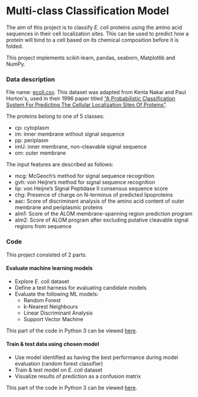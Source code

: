 # Multi-class Classification Model

The aim of this project is to classify *E. coli* proteins using the amino acid sequences in their cell localization sites. This can be used to predict how a protein will bind to a cell based on its chemical composition before it is folded.

This project implements scikit-learn, pandas, seaborn, Matplotlib and NumPy.

### Data description

File name: [ecoli.csv](https://github.com/agolikova/Multi-class-classification-model/blob/main/ecoli.csv). This dataset was adapted from Kenta Nakai and Paul Horton's, used in their 1996 paper titled [“A Probabilistic Classification System For Predicting The Cellular Localization Sites Of Proteins”](https://pubmed.ncbi.nlm.nih.gov/8877510/).

The proteins belong to one of 5 classes:

* cp: cytoplasm
* im: inner membrane without signal sequence
* pp: periplasm
* imU: inner membrane, non-cleavable signal sequence
* om: outer membrane

The input features are described as follows:

* mcg: McGeoch’s method for signal sequence recognition
* gvh: von Heijne’s method for signal sequence recognition
* lip: von Heijne’s Signal Peptidase II consensus sequence score
* chg: Presence of charge on N-terminus of predicted lipoproteins
* aac: Score of discriminant analysis of the amino acid content of outer membrane and periplasmic proteins
* alm1: Score of the ALOM membrane-spanning region prediction program
* alm2: Score of ALOM program after excluding putative cleavable signal regions from sequence

### Code

This project consisted of 2 parts:

#### Evaluate machine learning models

* Explore *E. coli* dataset
* Define a test harness for evaluating candidate models
* Evaluate the following ML models: 
  * Random Forest
  * k-Nearest Neighbours
  * Linear Discriminant Analysis
  * Support Vector Machine

This part of the code in Python 3 can be viewed [here](https://github.com/agolikova/Multi-class-classification-model/blob/main/Evaluating%20ML%20models.ipynb).

#### Train & test data using chosen model

* Use model identified as having the best performance during model evaluation (random forest classifier)
* Train & test model on *E. coli* dataset
* Visualize results of prediction as a confusion matrix

This part of the code in Python 3 can be viewed [here](https://github.com/agolikova/Multi-class-classification-model/blob/main/Training%20%26%20testing%20data%20using%20chosen%20model.ipynb).
